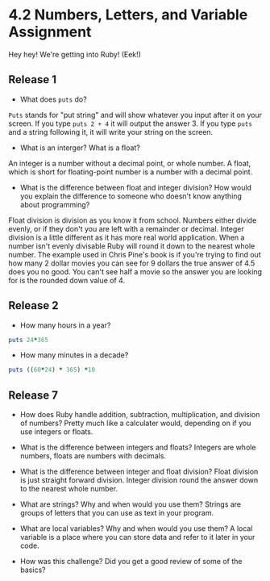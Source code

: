 4.2 Numbers, Letters, and Variable Assignment
=============

Hey hey! We're getting into Ruby! (Eek!)

Release 1
-------------

* What does `puts` do? 

`Puts` stands for "put string" and will show whatever you input after it on your screen. If you type `puts 2 + 4` it will output the answer 3. If you type `puts` and a string following it, it will write your string on the screen. 


* What is an interger? What is a float? 

An integer is a number without a decimal point, or whole number. A float, which is short for floating-point number is a number with a decimal point. 


* What is the difference between float and integer division? How would you explain the difference to someone who doesn't know anything about programming?

Float division is division as you know it from school. Numbers either divide evenly, or if they don't you are left with a remainder or decimal. Integer division is a little different as it has more real world application. When a number isn't evenly divisable Ruby will round it down to the nearest whole number. The example used in Chris Pine's book is if you're trying to find out how many 2 dollar movies you can see for 9 dollars the true answer of 4.5 does you no good. You can't see half a movie so the answer you are looking for is the rounded down value of 4. 


Release 2
-------------

* How many hours in a year?

```ruby
puts 24*365
```

* How many minutes in a decade? 

```ruby
puts ((60*24) * 365) *10
```


Release 7
-------------

* How does Ruby handle addition, subtraction, multiplication, and division of numbers?
Pretty much like a calculater would, depending on if you use integers or floats.

* What is the difference between integers and floats?
Integers are whole numbers, floats are numbers with decimals. 

* What is the difference between integer and float division?
Float division is just straight forward division. Integer division round the answer down to the nearest whole number.

* What are strings? Why and when would you use them?
Strings are groups of letters that you can use as text in your program. 

* What are local variables? Why and when would you use them?
A local variable is a place where you can store data and refer to it later in your code. 

* How was this challenge? Did you get a good review of some of the basics?

